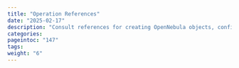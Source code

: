 ```yaml
---
title: "Operation References"
date: "2025-02-17"
description: "Consult references for creating OpenNebula objects, configuring services, and performing manual operations"
categories:
pageintoc: "147"
tags:
weight: "6"
---
```


<!-- DESCRIPTION: Consult references for creating OpenNebula objects, configuring services, and performing manual operations -->

<!--# Operation References -->





















